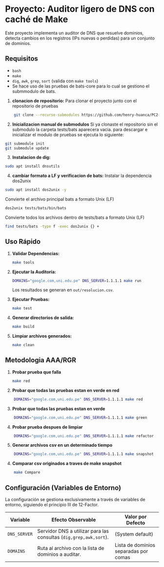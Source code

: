 # Proyecto: Auditor ligero de DNS con caché de Make

Este proyecto implementa un auditor de DNS que resuelve dominios, detecta cambios en los registros (IPs nuevas o perdidas) para un conjunto de dominios.

## Requisitos
* `bash`
* `make`
* `dig`, `awk`, `grep`, `sort` (valida con `make tools`)
* Se hace uso de las pruebas de bats-core para lo cual se gestiono el submmodulo de bats.

1.  **clonacion de repositorio:**
Para clonar el proyecto junto con el repositorio de pruebas
```bash
    git clone --recurse-submodules https://github.com/henry-huanca/PC2-CC3S2.git
```
2.  **Inicializacion manual de submodulos**
Si ya clonaste el repositorio sin el submodulo la carpeta tests/bats aparecera vacia. para descargar e inicializar el modulo de pruebas se ejecuta lo siguiente:
```bash
git submodule init
git submodule update
```
3.  **Instalacion de dig:**
```bash
sudo apt install dnsutils
```
4.  **cambiar formato a LF y verificacion de bats:**
Instalar la dependencia dos2unix
```bash
sudo apt install dos2unix -y
```
Convierte el archivo principal bats a formato Unix (LF)
```bash
dos2unix tests/bats/bin/bats
```
 Convierte todos los archivos dentro de tests/bats a formato Unix (LF)
 ```bash
find tests/bats -type f -exec dos2unix {} +
```
## Uso Rápido

1.  **Validar Dependencias:**
    ```bash
    make tools
    ```

2.  **Ejecutar la Auditoría:**
    ```bash
    DOMAINS="google.com,uni.edu.pe" DNS_SERVER=1.1.1.1 make run
    ```
    Los resultados se generan en `out/resolucion.csv`.

3.  **Ejecutar Pruebas:**
    ```bash
    make test
    ```
4.  **Generar directorios de salida:**
    ```bash
    make build
    ```
5.  **Limpiar archivos generados:**
    ```bash
    make clean
    ```

## Metodologia AAA/RGR

1. **Probar prueba que falla**
    ```bash
    make red
    ```
2. **Probar que todas las pruebas estan en verde en red**
```bash
    DOMAINS="google.com,uni.edu.pe" DNS_SERVER=1.1.1.1 make red

 ```
3. **Probar que todas las pruebas estan en verde**
```bash
    DOMAINS="google.com,uni.edu.pe" DNS_SERVER=1.1.1.1 make green
```
4. **Probar prueba despues de limpiar**
```bash
    DOMAINS="google.com,uni.edu.pe" DNS_SERVER=1.1.1.1 make refactor
```
5. **Generar archivos csv en un determinado tiempo**
```bash
    DOMAINS="google.com,uni.edu.pe" DNS_SERVER=1.1.1.1 make snapshot
```
4. **Comparar csv originados a traves de make snapshot**
```bash
    make Compare
```
## Configuración (Variables de Entorno)

La configuración se gestiona exclusivamente a través de variables de entorno, siguiendo el principio III de 12-Factor.

| Variable       | Efecto Observable                                          | Valor por Defecto |
|----------------|------------------------------------------------------------|-------------------|
| `DNS_SERVER`   | Servidor DNS a utilizar para las consultas (`dig,grep,awk,sort`).   | (System default)  |
| `DOMAINS` | Ruta al archivo con la lista de dominios a auditar.        |Lista de dominios separadas por comas     |

